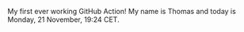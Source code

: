 My first ever working GitHub Action!
My name is Thomas and today is Monday, 21 November, 19:24 CET. 
